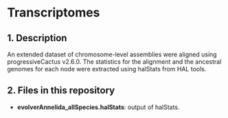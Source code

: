 # Transcriptomes

## 1. Description 
An extended dataset of chromosome-level assemblies were aligned using progressiveCactus v2.6.0. The statistics for the alignment and the ancestral genomes for each node were extracted using halStats from HAL tools.

## 2. Files in this repository
  - **evolverAnnelida_allSpecies.halStats**: output of halStats.
